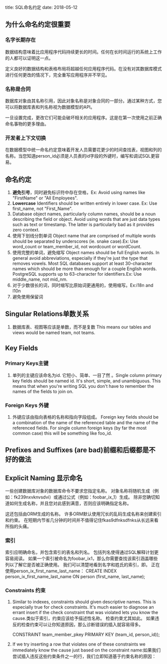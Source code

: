 title: SQL命名约定
date: 2018-05-12


## 为什么命名约定很重要
### 名字长期存在
数据结构意味着比应用程序代码持续更长的时间。任何在长时间运行的系统上工作的人都可以证明这一点。

定义良好的数据结构和表格布局将超越任何应用程序代码。在没有对其数据库模式进行任何更改的情况下，完全重写应用程序并不罕见。

### 名称是合同
数据库对象由其名称引用，因此对象名称是对象合同的一部分。通过某种方式，您可以将数据库表和列名称视为数据模型的API。

一旦设置完成，更改它们可能会破坏相关的应用程序。这是在第一次使用之前正确命名事物的更多理由。

### 开发者上下文切换
在数据模型中统一命名约定意味着开发人员需要花更少的时间查找表，视图和列的名称。当您知道person_id必须是人员表的id字段的外键时，编写和调试SQL更容易。

## 命名约定
1. **避免引号**，同时避免标识符中存在空格，Ex: Avoid using names like "FirstName" or "All Employees".
2. **Lowercase** Identifiers should be written entirely in lower case. Ex: Use first_name, not "First_Name".
3.  Database object names, particularly column names, should be a noun describing the field or object. Avoid using words that are just data types such as text or timestamp. The latter is particularly bad as it provides zero context.
4. 使用下划线分割单词 Object name that are comprised of multiple words should be separated by underscores (ie. snake case).Ex: Use word_count or team_member_id, not wordcount or wordCount.
5. 使用完整的单词，避免缩写  Object names should be full English words. In general avoid abbreviations, especially if they're just the type that removes vowels. Most SQL databases support at least 30-character names which should be more than enough for a couple English words. PostgreSQL supports up to 63-character for identifiers.Ex: Use middle_name, not mid_nm.
6. 对于少数很长的词，同时缩写比原始词更通用的，使用缩写。Ex:i18n and l10n 
7. 避免使用保留词

## Singular Relations单数关系
1. 数据库表、视图等应该是单数，而不是复数 This means our tables and views would be named team, not teams.

## Key Fields

### Primary Keys主键
1. 单列的主键应该命名为id. 它短小、简单、一目了然 。Single column primary key fields should be named id. It's short, simple, and unambiguous. This means that when you're writing SQL you don't have to remember the names of the fields to join on.

### Foreign Keys 外键
1. 外键应该由指向表格的名称和指向字段组成。 Foreign key fields should be a combination of the name of the referenced table and the name of the referenced fields. For single column foreign keys (by far the most common case) this will be something like foo_id.

## Prefixes and Suffixes (are bad)前缀和后缀都是不好的做法

## Explicit Naming 显示命名

一些创建数据库对象的数据库命令不要求您指定名称。 对象名称将随机生成（例如：fk239nxvknvsdvi）或通过公式（例如：foobar_ix_1）生成。 除非您确切知道如何生成名称，并且您对此感到满意，否则应该明确指定名称。

这还包括由ORM生成的名称。 许多ORM默认使用冗长的乱码生成名称来创建索引和约束。 在短期内节省几分钟的时间并不值得记住fkas9dfnksdfnks从长远来看所指的头痛。
### 索引
索引应明确命名，并包含索引的表名和列名。 包括列名使得通过SQL解释计划更容易阅读。 如果一个索引被命名为foobar_ix1，那么你需要查找该索引涵盖哪些列以了解它是否被正确使用。
我们可以清楚地看到名字和姓氏的索引，即。 正在使用person_ix_first_name_last_name：
    CREATE INDEX person_ix_first_name_last_name ON person (first_name, last_name);
### Constraints 约束
1. Similar to indexes, constraints should given descriptive names. This is especially true for check constraints. It's much easier to diagnose an errant insert if the check constraint that was violated lets you know the cause.类似于索引，约束应该给予描述性名称。 检查约束尤其如此。 如果违反的检查约束可以让你知道原因，那么诊断错误的插入就容易得多。

     CONSTRAINT team_member_pkey PRIMARY KEY (team_id, person_id));
2. If we try inserting a row that violates one of these constraints we immediately know the cause just based on the constraint name:如果我们尝试插入违反这些约束条件之一的行，我们立即知道基于约束名称的原因：

